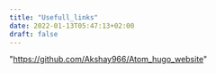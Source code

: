 ```yaml
---
title: "Usefull_links"
date: 2022-01-13T05:47:13+02:00
draft: false
---
```

"https://github.com/Akshay966/Atom_hugo_website"
